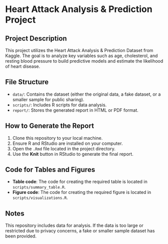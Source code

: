 # Heart Attack Analysis & Prediction Project

## Project Description
This project utilizes the Heart Attack Analysis & Prediction Dataset from Kaggle. The goal is to analyze key variables such as age, cholesterol, and resting blood pressure to build predictive models and estimate the likelihood of heart disease.

## File Structure
- `data/`: Contains the dataset (either the original data, a fake dataset, or a smaller sample for public sharing).
- `scripts/`: Includes R scripts for data analysis.
- `report/`: Stores the generated report in HTML or PDF format.

## How to Generate the Report
1. Clone this repository to your local machine.
2. Ensure R and RStudio are installed on your computer.
3. Open the `.Rmd` file located in the project directory.
4. Use the **Knit** button in RStudio to generate the final report.

## Code for Tables and Figures
- **Table code**: The code for creating the required table is located in `scripts/summary_table.R`.
- **Figure code**: The code for creating the required figure is located in `scripts/visualizations.R`.

## Notes
This repository includes data for analysis. If the data is too large or restricted due to privacy concerns, a fake or smaller sample dataset has been provided.
